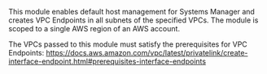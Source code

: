 This module enables default host management for Systems Manager and creates VPC Endpoints in all subnets of the specified VPCs.
The module is scoped to a single AWS region of an AWS account.

The VPCs passed to this module must satisfy the prerequisites for VPC Endpoints:
https://docs.aws.amazon.com/vpc/latest/privatelink/create-interface-endpoint.html#prerequisites-interface-endpoints
